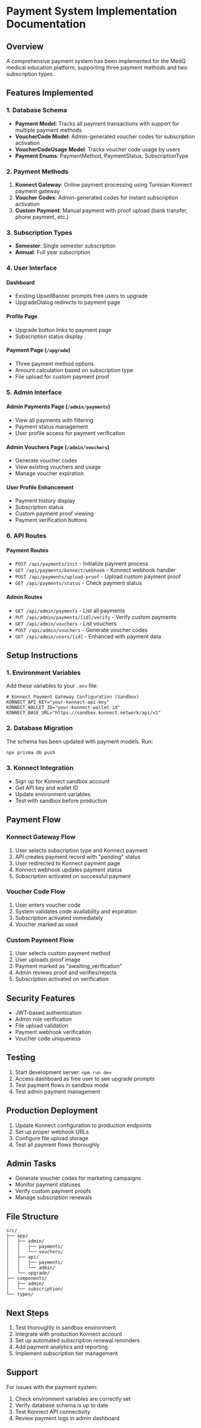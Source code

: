 # Payment System Implementation Documentation

## Overview
A comprehensive payment system has been implemented for the MedQ medical education platform, supporting three payment methods and two subscription types.

## Features Implemented

### 1. Database Schema
- **Payment Model**: Tracks all payment transactions with support for multiple payment methods
- **VoucherCode Model**: Admin-generated voucher codes for subscription activation
- **VoucherCodeUsage Model**: Tracks voucher code usage by users
- **Payment Enums**: PaymentMethod, PaymentStatus, SubscriptionType

### 2. Payment Methods
1. **Konnect Gateway**: Online payment processing using Tunisian Konnect payment gateway
2. **Voucher Codes**: Admin-generated codes for instant subscription activation
3. **Custom Payment**: Manual payment with proof upload (bank transfer, phone payment, etc.)

### 3. Subscription Types
- **Semester**: Single semester subscription
- **Annual**: Full year subscription

### 4. User Interface

#### Dashboard
- Existing UpsellBanner prompts free users to upgrade
- UpgradeDialog redirects to payment page

#### Profile Page
- Upgrade button links to payment page
- Subscription status display

#### Payment Page (`/upgrade`)
- Three payment method options
- Amount calculation based on subscription type
- File upload for custom payment proof

### 5. Admin Interface

#### Admin Payments Page (`/admin/payments`)
- View all payments with filtering
- Payment status management
- User profile access for payment verification

#### Admin Vouchers Page (`/admin/vouchers`)
- Generate voucher codes
- View existing vouchers and usage
- Manage voucher expiration

#### User Profile Enhancement
- Payment history display
- Subscription status
- Custom payment proof viewing
- Payment verification buttons

### 6. API Routes

#### Payment Routes
- `POST /api/payments/init` - Initialize payment process
- `GET /api/payments/konnect/webhook` - Konnect webhook handler
- `POST /api/payments/upload-proof` - Upload custom payment proof
- `GET /api/payments/status` - Check payment status

#### Admin Routes
- `GET /api/admin/payments` - List all payments
- `PUT /api/admin/payments/[id]/verify` - Verify custom payments
- `GET /api/admin/vouchers` - List vouchers
- `POST /api/admin/vouchers` - Generate voucher codes
- `GET /api/admin/users/[id]` - Enhanced with payment data

## Setup Instructions

### 1. Environment Variables
Add these variables to your `.env` file:

```env
# Konnect Payment Gateway Configuration (Sandbox)
KONNECT_API_KEY="your-konnect-api-key"
KONNECT_WALLET_ID="your-konnect-wallet-id"
KONNECT_BASE_URL="https://sandbox.konnect.network/api/v1"
```

### 2. Database Migration
The schema has been updated with payment models. Run:
```bash
npx prisma db push
```

### 3. Konnect Integration
- Sign up for Konnect sandbox account
- Get API key and wallet ID
- Update environment variables
- Test with sandbox before production

## Payment Flow

### Konnect Gateway Flow
1. User selects subscription type and Konnect payment
2. API creates payment record with "pending" status
3. User redirected to Konnect payment page
4. Konnect webhook updates payment status
5. Subscription activated on successful payment

### Voucher Code Flow
1. User enters voucher code
2. System validates code availability and expiration
3. Subscription activated immediately
4. Voucher marked as used

### Custom Payment Flow
1. User selects custom payment method
2. User uploads proof image
3. Payment marked as "awaiting_verification"
4. Admin reviews proof and verifies/rejects
5. Subscription activated on verification

## Security Features
- JWT-based authentication
- Admin role verification
- File upload validation
- Payment webhook verification
- Voucher code uniqueness

## Testing
1. Start development server: `npm run dev`
2. Access dashboard as free user to see upgrade prompts
3. Test payment flows in sandbox mode
4. Test admin payment management

## Production Deployment
1. Update Konnect configuration to production endpoints
2. Set up proper webhook URLs
3. Configure file upload storage
4. Test all payment flows thoroughly

## Admin Tasks
- Generate voucher codes for marketing campaigns
- Monitor payment statuses
- Verify custom payment proofs
- Manage subscription renewals

## File Structure
```
src/
├── app/
│   ├── admin/
│   │   ├── payments/
│   │   └── vouchers/
│   ├── api/
│   │   ├── payments/
│   │   └── admin/
│   └── upgrade/
├── components/
│   ├── admin/
│   └── subscription/
└── types/
```

## Next Steps
1. Test thoroughly in sandbox environment
2. Integrate with production Konnect account
3. Set up automated subscription renewal reminders
4. Add payment analytics and reporting
5. Implement subscription tier management

## Support
For issues with the payment system:
1. Check environment variables are correctly set
2. Verify database schema is up to date
3. Test Konnect API connectivity
4. Review payment logs in admin dashboard
